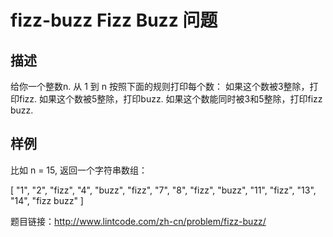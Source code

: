 # fizz-buzz Fizz Buzz 问题
## 描述
给你一个整数n. 从 1 到 n 按照下面的规则打印每个数：
如果这个数被3整除，打印fizz.
如果这个数被5整除，打印buzz.
如果这个数能同时被3和5整除，打印fizz buzz.
## 样例 
比如 n = 15, 返回一个字符串数组：

[
  "1", "2", "fizz",
  "4", "buzz", "fizz",
  "7", "8", "fizz",
  "buzz", "11", "fizz",
  "13", "14", "fizz buzz"
]

题目链接：http://www.lintcode.com/zh-cn/problem/fizz-buzz/